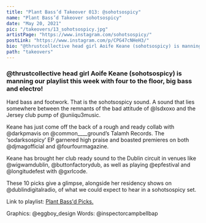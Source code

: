 ```yaml
---
title: "Plant Bass’d Takeover 013: @sohotsospicy"
name: "Plant Bass’d Takeover sohotsospicy"
date: "May 20, 2021"
pic: "/takeovers/13_sohotsospicy.jpg"
artistPage: "https://www.instagram.com/sohotsospicy/"
postLink: "https://www.instagram.com/p/CPG47cNHeH3/"
bio: "@thrustcollective head girl Aoife Keane (sohotsospicy) is manning our playlist this week with four to the floor, big bass and electro!"
path: "takeovers"
---
```


### @thrustcollective head girl Aoife Keane (sohotsospicy) is manning our playlist this week with four to the floor, big bass and electro!

Hard bass and footwork. That is the sohotsospicy sound. A sound that lies somewhere between the remnants of the bad attitude of @lsdxoxo and the Jersey club pump of @uniiqu3music.

Keane has just come off the back of a rough and ready collab with @darkpmavis on @common\_\_\_\_ground’s Talamh Records. The ‘sodarksospicy’ EP garnered high praise and boasted premieres on both @djmagofficial and @fourfourmagazine.

Keane has brought her club ready sound to the Dublin circuit in venues like @wigwamdublin, @buttonfactorydub, as well as playing @epfestival and @longitudefest with @gxrlcode.

These 10 picks give a glimpse, alongside her residency shows on @dublindigitalradio, of what we could expect to hear in a sohotsospicy set.

Link to playlist: <a role="button" class="btn btn-dark" href="https://open.spotify.com/playlist/5skAgzUfGmZLwrOPNLnGVf">Plant Bass'd Picks.</a>

Graphics: @eggboy_design
Words: @inspectorcampbellbap
